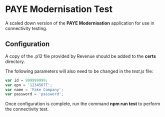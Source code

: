 # PAYE Modernisation Test

A scaled down version of the **PAYE Modernisation** application for use in connectivity testing.

## Configuration

A copy of the .p12 file provided by Revenue should be added to the **certs** directory.

The following parameters will also need to be changed in the _test.js_ file:

```JavaScript
var id = 999999999;
var epn = '1234567T';
var name = 'Fake Company';
var password = 'password';
```

Once configuration is complete, run the command **npm run test** to perform the connectivity test.
